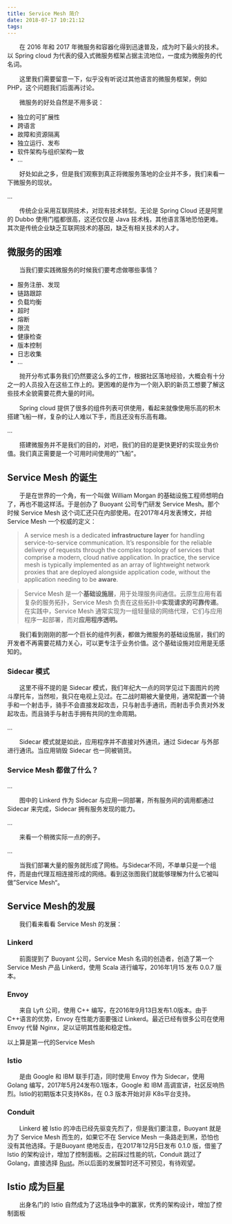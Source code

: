 ```yaml
---
title: Service Mesh 简介
date: 2018-07-17 10:21:12
tags:
---
```


　　在 2016 年和 2017 年微服务和容器化得到迅速普及，成为时下最火的技术。以 Spring cloud 为代表的侵入式微服务框架占据主流地位，一度成为微服务的代名词。

　　这里我们需要留意一下，似乎没有听说过其他语言的微服务框架，例如 PHP，这个问题我们后面再讨论。

　　微服务的好处自然是不用多说：

* 独立的可扩展性
* 跨语言
* 故障和资源隔离
* 独立运行、发布
* 软件架构与组织架构一致
* ...

　　好处如此之多，但是我们观察到真正将微服务落地的企业并不多，我们来看一下微服务的现状。

...

　　传统企业采用互联网技术，对现有技术转型。无论是 Spring Cloud 还是阿里的 Dubbo 使用门槛都很高，这还仅仅是 Java 技术栈，其他语言落地恐怕更难。其次是传统企业缺乏互联网技术的基因，缺乏有相关技术的人才。

## 微服务的困难

　　当我们要实践微服务的时候我们要考虑做哪些事情？

- 服务注册、发现
- 链路跟踪
- 负载均衡
- 超时
- 熔断
- 限流
- 健康检查
- 版本控制
- 日志收集
- …

　　抛开分布式事务我们仍然要这么多的工作，根据社区落地经验，大概会有十分之一的人员投入在这些工作上的。更困难的是作为一个刚入职的新员工想要了解这些技术全貌需要花费大量的时间。

　　Spring cloud 提供了很多的组件列表可供使用，看起来就像使用乐高的积木搭建飞船一样，复杂的让人难以下手，而且还没有乐高有趣。

...

　　搭建微服务并不是我们的目的，对吧，我们的目的是更快更好的实现业务价值。我们真正需要是一个可用时间使用的"飞船"。

## Service Mesh 的诞生

　　于是在世界的一个角，有一个叫做 William Morgan 的基础设施工程师想明白了，再也不能这样活。于是创办了 Buoyant 公司专门研发 Service Mesh。那个时候 Service Mesh 这个词汇还只在内部使用。在2017年4月发表博文，并给 Service Mesh 一个权威的定义：

> A service mesh is a dedicated **infrastructure layer** for handling service-to-service communication. It’s responsible for the reliable delivery of requests through the complex topology of services that comprise a modern, cloud native application. In practice, the service mesh is typically implemented as an array of lightweight network proxies that are deployed alongside application code, without the application needing to be **aware**. 

>Service Mesh 是一个**基础设施层**，用于处理服务间通信。云原生应用有着复杂的服务拓扑，Service Mesh 负责在这些拓扑中**实现请求的可靠传递**。在实践中，Service Mesh 通常实现为一组轻量级的网络代理，它们与应用程序一起部署，而对**应用程序透明。** 

　　我们看到刚刚的那一个巨长的组件列表，都做为微服务的基础设施层，我们的开发者不再需要花精力关心，可以更专注于业务价值。这个基础设施对应用是无感知的。

### Sidecar 模式

　　这里不得不提的是 Sidecar 模式，我们年纪大一点的同学见过下面图片的挎斗摩托车，当然啦，我只在电视上见过。在二战时期被大量使用，通常配置一个骑手和一个射击手，骑手不会直接发起攻击，只与射击手通讯，而射击手负责对外发起攻击。而且骑手与射击手拥有共同的生命周期。

...

　　Sidecar 模式就是如此，应用程序并不直接对外通讯，通过 Sidecar 与外部进行通讯。当应用销毁 Sidecar 也一同被销货。

### Service Mesh 都做了什么？

...

　　图中的 Linkerd 作为 Sidecar 与应用一同部署，所有服务间的调用都通过 Sidecar 来完成，Sidecar 拥有服务发现的能力。

...

　　来看一个稍微实际一点的例子。

...

　　当我们部署大量的服务就形成了网格。与Sidecar不同，不单单只是一个组件，而是由代理互相连接形成的网络。看到这张图我们就能够理解为什么它被叫做”Service Mesh“。

## Service Mesh的发展

　　我们看来看看 Service Mesh 的发展：

### Linkerd

　　前面提到了 Buoyant 公司，Service Mesh 名词的创造者，创造了第一个 Service Mesh 产品 Linkerd，使用 Scala 进行编写，2016年1月15 发布 0.0.7 版本。

### Envoy

　　来自 Lyft 公司，使用 C++ 编写，在2016年9月13日发布1.0版本。由于C++语言的优势，Envoy 在性能方面要强过 Linkerd。最近已经有很多公司在使用 Envoy 代替 Nginx，足以证明其性能和稳定性。

以上算是第一代的Service Mesh

### Istio

　　是由 Google 和 IBM 联手打造，同时使用 Envoy 作为 Sidecar，使用 Golang 编写，2017年5月24发布0.1版本，Google 和 IBM 高调宣讲，社区反响热烈。Istio的初期版本只支持K8s，在 0.3 版本开始对非 K8s平台支持。

### Conduit

　　Linkerd 被 Istio 的冲击已经先驱变先烈了，但是我们要注意，Buoyant 就是为了 Service Mesh 而生的，如果它不在 Service Mesh 一条路走到黑，恐怕也没有其他选择。于是Buoyant 绝地反击，在2017年12月5日发布 0.1.0 版，借鉴了 Istio 的架构设计，增加了控制面板。之前踩过性能的坑，Conduit 跳过了 Golang，直接选择 [Rust](https://www.rust-lang.org/zh-CN/)。所以后面的发展暂时还不可预见，有待观望。



## Istio 成为巨星

　　出身名门的 Istio 自然成为了这场战争中的赢家，优秀的架构设计，增加了控制面板